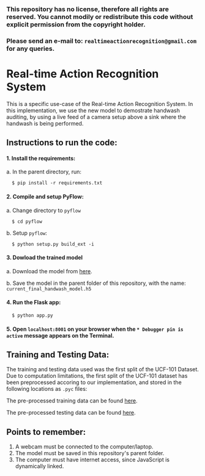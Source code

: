 ### This repository has no license, therefore all rights are reserved. You cannot modily or redistribute this code without explicit permission from the copyright holder.
### Please send an e-mail to: `realtimeactionrecognition@gmail.com` for any queries.


# Real-time Action Recognition System
This is a specific use-case of the Real-time Action Recognition System. In this implementation, we use the new model to demostrate handwash auditing, by using a live feed of a camera setup above a sink where the handwash is being performed.

## Instructions to run the code:

#### 1. Install the requirements:
a. In the parent directory, run:
    
      $ pip install -r requirements.txt
      
      
      
#### 2. Compile and setup PyFlow:
a. Change directory to `pyflow`

      $ cd pyflow
      
b. Setup `pyflow`:

      $ python setup.py build_ext -i
    
    
    
#### 3. Dowload the trained model
a. Download the model from [here](https://drive.google.com/file/d/1PdOtBNrUbt4t9o3RPZm1kCZ8KRoziFnV/view?usp=sharing).

b. Save the model in the parent folder of this repository, with the name: `current_final_handwash_model.h5`



#### 4. Run the Flask app:

      $ python app.py
      
      
      
#### 5. Open `localhost:8001` on your browser when the `* Debugger pin is active` message appears on the Terminal.


## Training and Testing Data:

The training and testing data used was the first split of the UCF-101 Dataset. Due to computation limitations, the first split of the UCF-101 dataset has been preprocessed accoring to our implementation, and stored in the following locations as `.pyc` files:
	
The pre-processed training data can be found [here](https://drive.google.com/file/d/1Xh5sL50sR8qNT5V9lQLqN683pz3JkJg_/view?usp=sharing).

The pre-processed testing data can be found [here](https://drive.google.com/file/d/1z11xSq9VZlPKKj33eTAfGyzp82B1pJjY/view?usp=sharing).



## Points to remember:
1. A webcam must be connected to the computer/laptop.
2. The model must be saved in this repository's parent folder.
3. The computer must have internet access, since JavaScript is dynamically linked.


